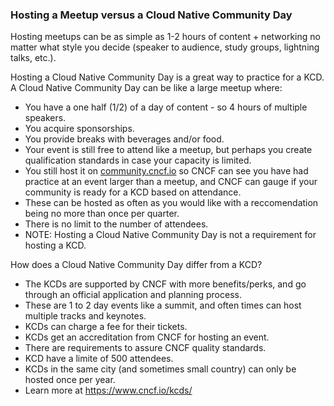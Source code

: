 ### Hosting a Meetup versus a Cloud Native Community Day

Hosting meetups can be as simple as 1-2 hours of content + networking no matter what style you decide (speaker to audience, study groups, lightning talks, etc.).

Hosting a Cloud Native Community Day is a great way to practice for a KCD. A Cloud Native Community Day can be like a large meetup where:
* You have a one half (1/2) of a day of content - so 4 hours of multiple speakers.
* You acquire sponsorships.
* You provide breaks with beverages and/or food.
* Your event is still free to attend like a meetup, but perhaps you create qualification standards in case your capacity is limited.
* You still host it on [community.cncf.io](https://community.cncf.io/) so CNCF can see you have had practice at an event larger than a meetup, and CNCF can gauge if your community is ready for a KCD based on attendance.
* These can be hosted as often as you would like with a reccomendation being no more than once per quarter.
* There is no limit to the number of attendees.
* NOTE: Hosting a Cloud Native Community Day is not a requirement for hosting a KCD.

How does a Cloud Native Community Day differ from a KCD?
* The KCDs are supported by CNCF with more benefits/perks, and go through an official application and planning process.
* These are 1 to 2 day events like a summit, and often times can host multiple tracks and keynotes.
* KCDs can charge a fee for their tickets.
* KCDs get an accreditation from CNCF for hosting an event.
* There are requirements to assure CNCF quality standards.
* KCD have a limite of 500 attendees.
* KCDs in the same city (and sometimes small country) can only be hosted once per year.
* Learn more at https://www.cncf.io/kcds/
